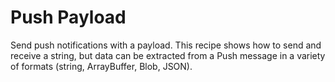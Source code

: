 # Push Payload

Send push notifications with a payload. This recipe shows how to send and receive a string, but data can be extracted from a Push message in a variety of formats (string, ArrayBuffer, Blob, JSON).
